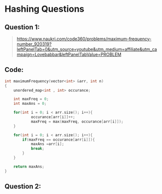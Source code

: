 # Hashing Questions

## Question 1:

> https://www.naukri.com/code360/problems/maximum-frequency-number_920319?leftPanelTab=0&utm_source=youtube&utm_medium=affiliate&utm_campaign=Lovebabbar&leftPanelTabValue=PROBLEM

## Code:

```C++
int maximumFrequency(vector<int> &arr, int n)
{
    unordered_map<int , int> occurance;

    int maxFreq = 0;
    int maxAns = 0;

    for(int i = 0; i < arr.size(); i++){
            occurance[arr[i]]++;
            maxFreq = max(maxFreq, occurance[arr[i]]);
    }

    for(int i = 0; i < arr.size(); i++){
        if(maxFreq == occurance[arr[i]]){
            maxAns =arr[i];
            break;
        }
    }

    return maxAns;
}
```

## Question 2:
